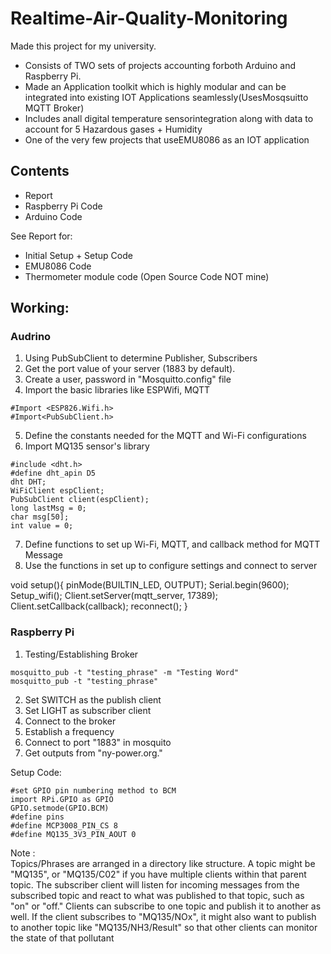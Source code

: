 # Realtime-Air-Quality-Monitoring

Made this project for my university.

- Consists of TWO sets of projects accounting forboth Arduino and Raspberry Pi. <br>
- Made an Application toolkit which is highly modular and can be integrated into existing IOT Applications seamlessly(UsesMosqsuitto MQTT Broker) <br>
- Includes anall digital temperature sensorintegration along with data to account for 5 Hazardous gases + Humidity <br>
- One of the very few projects that useEMU8086 as an IOT application <br>

## Contents

- Report <br>
- Raspberry Pi Code <br>
- Arduino Code <br>

See Report for: <br>

- Initial Setup + Setup Code <br>
- EMU8086 Code <br>
- Thermometer module code (Open Source Code NOT mine) <br>

## Working: <br>

### Audrino <br>

1. Using PubSubClient to determine Publisher, Subscribers <br>
2. Get the port value of your server (1883 by default).<br>
3. Create a user, password in "Mosquitto.config" file<br>
4. Import the basic libraries like ESPWifi, MQTT<br>
```
#Import <ESP826.Wifi.h>
#Import<PubSubClient.h>
```
5. Define the constants needed for the MQTT and Wi-Fi configurations<br>
6. Import MQ135 sensor's library<br>
```
#include <dht.h>
#define dht_apin D5
dht DHT;
WiFiClient espClient;
PubSubClient client(espClient);
long lastMsg = 0;
char msg[50];
int value = 0;
```
7. Define functions to set up Wi-Fi, MQTT, and callback method for MQTT Message <br>
8. Use the functions in set up to configure settings and connect to server<br>

void setup(){
pinMode(BUILTIN_LED, OUTPUT);
Serial.begin(9600);
Setup_wifi();
Client.setServer(mqtt_server, 17389);
Client.setCallback(callback);
reconnect();
}

### Raspberry Pi <br>

1. Testing/Establishing Broker <br>

```
mosquitto_pub -t "testing_phrase" -m "Testing Word"
mosquitto_pub -t "testing_phrase"
```

2. Set SWITCH as the publish client <br>
3. Set LIGHT as subscriber client <br>
4. Connect to the broker <br>
5. Establish a frequency <br>
6. Connect to port "1883" in mosquito <br>
7. Get outputs from "ny-power.org." <br>

Setup Code: <br>
```
#set GPIO pin numbering method to BCM
import RPi.GPIO as GPIO
GPIO.setmode(GPIO.BCM)
#define pins
#define MCP3008_PIN_CS 8
#define MQ135_3V3_PIN_AOUT 0
```
Note : <br>
Topics/Phrases are arranged in a directory like structure. A topic might be "MQ135", or
"MQ135/C02" if you have multiple clients within that parent topic. The subscriber client
will listen for incoming messages from the subscribed topic and react to what was
published to that topic, such as "on" or "off." Clients can subscribe to one topic and
publish it to another as well. If the client subscribes to "MQ135/NOx", it might also want
to publish to another topic like "MQ135/NH3/Result" so that other clients can monitor
the state of that pollutant

